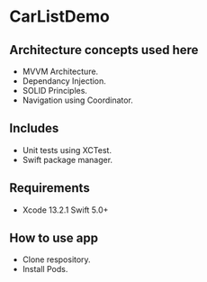 # CarListDemo

## Architecture concepts used here

- MVVM Architecture.
- Dependancy Injection.
- SOLID Principles.
- Navigation using Coordinator.

## Includes

- Unit tests using XCTest.
- Swift package manager.

## Requirements

- Xcode 13.2.1 Swift 5.0+

## How to use app

- Clone respository.
- Install Pods.


